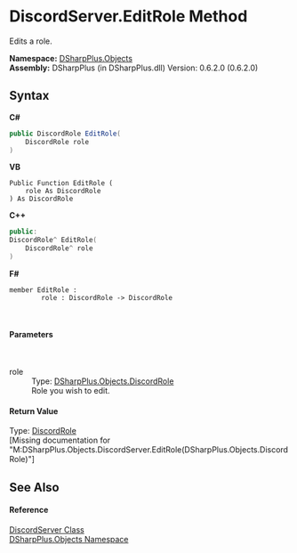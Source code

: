 # DiscordServer.EditRole Method 
 

Edits a role.

**Namespace:**&nbsp;<a href="b70db947-75ff-488f-5245-350c6ca1e522">DSharpPlus.Objects</a><br />**Assembly:**&nbsp;DSharpPlus (in DSharpPlus.dll) Version: 0.6.2.0 (0.6.2.0)

## Syntax

**C#**<br />
``` C#
public DiscordRole EditRole(
	DiscordRole role
)
```

**VB**<br />
``` VB
Public Function EditRole ( 
	role As DiscordRole
) As DiscordRole
```

**C++**<br />
``` C++
public:
DiscordRole^ EditRole(
	DiscordRole^ role
)
```

**F#**<br />
``` F#
member EditRole : 
        role : DiscordRole -> DiscordRole 

```

<br />

#### Parameters
&nbsp;<dl><dt>role</dt><dd>Type: <a href="81d633fd-2630-c555-696f-75579938368e">DSharpPlus.Objects.DiscordRole</a><br />Role you wish to edit.</dd></dl>

#### Return Value
Type: <a href="81d633fd-2630-c555-696f-75579938368e">DiscordRole</a><br />\[Missing <returns> documentation for "M:DSharpPlus.Objects.DiscordServer.EditRole(DSharpPlus.Objects.DiscordRole)"\]

## See Also


#### Reference
<a href="0bea1794-96dc-62e4-4798-1bd4e0abad39">DiscordServer Class</a><br /><a href="b70db947-75ff-488f-5245-350c6ca1e522">DSharpPlus.Objects Namespace</a><br />